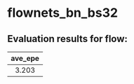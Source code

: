 # flownets_bn_bs32  

## Evaluation results for flow:  

|  ave_epe  |  
|:---------:|  
|   3.203   |
